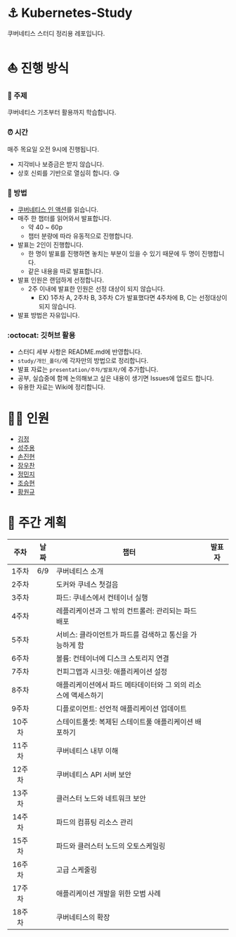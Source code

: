 # :anchor: Kubernetes-Study
쿠버네티스 스터디 정리용 레포입니다.

# :sailboat: 진행 방식
### :closed_book: 주제
쿠버네티스 기초부터 활용까지 학습합니다. 

### :alarm_clock: 시간
매주 목요일 오전 9시에 진행됩니다.
- 지각비나 보증금은 받지 않습니다.
- 상호 신뢰를 기반으로 열심히 합니다. :kissing_heart:

### :eyes: 방법
- [쿠버네티스 인 액션](http://www.yes24.com/Product/Goods/89607047)를 읽습니다.
- 매주 한 챕터를 읽어와서 발표합니다.
  - 약 40 ~ 60p
  - 챕터 분량에 따라 유동적으로 진행합니다.
- 발표는 2인이 진행합니다.
  - 한 명이 발표를 진행하면 놓치는 부분이 있을 수 있기 때문에 두 명이 진행합니다.
  - 같은 내용을 따로 발표합니다.
- 발표 인원은 랜덤하게 선정합니다.
  - 2주 이내에 발표한 인원은 선정 대상이 되지 않습니다.
    - EX) 1주차 A, 2주차 B, 3주차 C가 발표했다면 4주차에 B, C는 선정대상이 되지 않습니다.
- 발표 방법은 자유입니다.

### :octocat: 깃허브 활용
- 스터디 세부 사항은 README.md에 반영합니다.
- `study/개인_폴더/`에 각자만의 방법으로 정리합니다.
- 발표 자료는 `presentation/주차/발표자/`에 추가합니다.
- 공부, 실습중에 함께 논의해보고 싶은 내용이 생기면 Issues에 업로드 합니다.
- 유용한 자료는 Wiki에 정리합니다.


# :ok_woman: 인원
- [김정](https://github.com/jungkim0829)
- [성주용](https://github.com/tmznwnel00)
- [손진현](https://github.com/ikswary)
- [장우찬](https://github.com/RaymondWJang)
- [정민지](https://github.com/work82mj)
- [조승현](https://github.com/wjrmffldrhrl)
- [황원규](https://github.com/HwangWonGyu)


# :calendar: 주간 계획
|주차|날짜|챕터|발표자|
|:---:|:---:|---|:---:|
|1주차|6/9|쿠버네티스 소개||
|2주차||도커와 쿠네스 첫걸음||
|3주차||파드: 쿠네스에서 컨테이너 실행||
|4주차||레플리케이션과 그 밖의 컨트롤러: 관리되는 파드 배포||
|5주차||서비스: 클라이언트가 파드를 검색하고 통신을 가능하게 함||
|6주차||볼륨: 컨테이너에 디스크 스토리지 연결||
|7주차||컨피그맵과 시크릿: 애플리케이션 설정||
|8주차||애플리케이션에서 파드 메타데이터와 그  외의 리소스에 액세스하기||
|9주차||디플로이먼트: 선언적 애플리케이션 업데이트||
|10주차||스테이트풀셋: 복제된 스테이트풀 애플리케이션 배포하기||
|11주차||쿠버네티스 내부 이해||
|12주차||쿠버네티스 API 서버 보안||
|13주차||클러스터 노드와 네트워크 보안||
|14주차||파드의 컴퓨팅 리소스 관리||
|15주차||파드와 클러스터 노드의 오토스케일링||
|16주차||고급 스케줄링||
|17주차||애플리케이션 개발을 위한 모범 사례||
|18주차||쿠버네티스의 확장||


